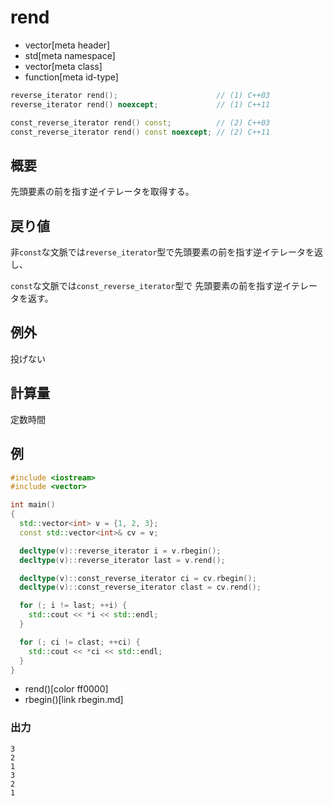 # rend
* vector[meta header]
* std[meta namespace]
* vector[meta class]
* function[meta id-type]

```cpp
reverse_iterator rend();                      // (1) C++03
reverse_iterator rend() noexcept;             // (1) C++11

const_reverse_iterator rend() const;          // (2) C++03
const_reverse_iterator rend() const noexcept; // (2) C++11
```

## 概要
先頭要素の前を指す逆イテレータを取得する。


## 戻り値
非`const`な文脈では`reverse_iterator`型で先頭要素の前を指す逆イテレータを返し、

`const`な文脈では`const_reverse_iterator`型で 先頭要素の前を指す逆イテレータを返す。


## 例外
投げない


## 計算量
定数時間


## 例
```cpp example
#include <iostream>
#include <vector>

int main()
{
  std::vector<int> v = {1, 2, 3};
  const std::vector<int>& cv = v;

  decltype(v)::reverse_iterator i = v.rbegin();
  decltype(v)::reverse_iterator last = v.rend();

  decltype(v)::const_reverse_iterator ci = cv.rbegin();
  decltype(v)::const_reverse_iterator clast = cv.rend();

  for (; i != last; ++i) {
    std::cout << *i << std::endl;
  }

  for (; ci != clast; ++ci) {
    std::cout << *ci << std::endl;
  }
}
```
* rend()[color ff0000]
* rbegin()[link rbegin.md]

### 出力
```
3
2
1
3
2
1
```

